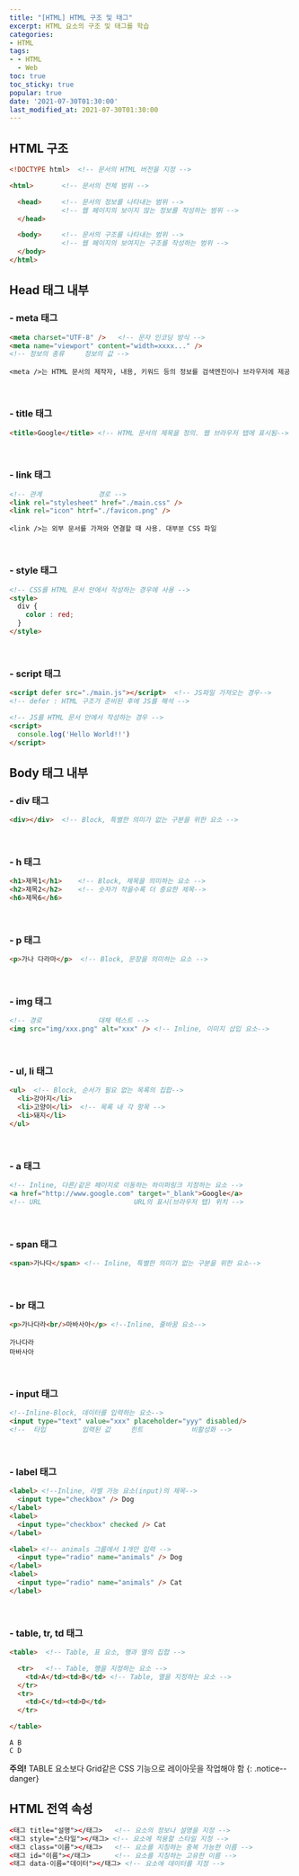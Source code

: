 ```yaml
---
title: "[HTML] HTML 구조 및 태그"
excerpt: HTML 요소의 구조 및 태그를 학습
categories:
- HTML
tags:
- - HTML
  - Web
toc: true
toc_sticky: true
popular: true
date: '2021-07-30T01:30:00'
last_modified_at: 2021-07-30T01:30:00
---
```


## HTML 구조

```html
<!DOCTYPE html>  <!-- 문서의 HTML 버전을 지정 -->

<html>       <!-- 문서의 전체 범위 -->

  <head>     <!-- 문서의 정보를 나타내는 범위 -->
             <!-- 웹 페이지의 보이지 않는 정보를 작성하는 범위 -->
  </head>

  <body>     <!-- 문서의 구조를 나타내는 범위 -->
             <!-- 웹 페이지의 보여지는 구조를 작성하는 범위 -->
  </body>
</html>
```


## Head 태그 내부


### - meta 태그

```html
<meta charset="UTF-8" />   <!-- 문자 인코딩 방식 -->
<meta name="viewport" content="width=xxxx..." />
<!-- 정보의 종류     정보의 값 -->
```
```
<meta />는 HTML 문서의 제작자, 내용, 키워드 등의 정보를 검색엔진이나 브라우저에 제공
```


<br>

### - title 태그

```html
<title>Google</title> <!-- HTML 문서의 제목을 정의. 웹 브라우저 탭에 표시됨-->
```


<br>

### - link 태그

```html
<!-- 관계              경로 -->
<link rel="stylesheet" href="./main.css" />
<link rel="icon" htrf="./favicon.png" />
```
```
<link />는 외부 문서를 가져와 연결할 때 사용. 대부분 CSS 파일
```


<br>

### - style 태그

```html
<!-- CSS를 HTML 문서 안에서 작성하는 경우에 사용 -->
<style>
  div {
    color : red;
  }
</style>
```


<br>

### - script 태그

```html
<script defer src="./main.js"></script>  <!-- JS파일 가져오는 경우-->
<!-- defer : HTML 구조가 준비된 후에 JS를 해석 -->

<!-- JS를 HTML 문서 안에서 작성하는 경우 -->
<script>
  console.log('Hello World!!')
</script>
```


## Body 태그 내부


### - div 태그

```html
<div></div>  <!-- Block, 특별한 의미가 없는 구분을 위한 요소 -->
```


<br>

### - h 태그

```html
<h1>제목1</h1>    <!-- Block, 제목을 의미하는 요소 -->
<h2>제목2</h2>    <!-- 숫자가 작을수록 더 중요한 제목-->
<h6>제목6</h6>
```


<br>

### - p 태그

```html
<p>가나 다라마</p>  <!-- Block, 문장을 의미하는 요소 -->
```


<br>

### - img 태그

```html
<!-- 경로              대체 텍스트 -->
<img src="img/xxx.png" alt="xxx" /> <!-- Inline, 이미지 삽입 요소-->
```


<br>

### - ul, li 태그

```html
<ul>  <!-- Block, 순서가 필요 없는 목록의 집합-->
  <li>강아지</li> 
  <li>고양이</li>  <!-- 목록 내 각 항목 -->
  <li>돼지</li>
</ul>
```


<br>

### - a 태그

```html
<!-- Inline, 다른/같은 페이지로 이동하는 하이퍼링크 지정하는 요소 -->
<a href="http://www.google.com" target="_blank">Google</a>
<!-- URL                       URL의 표시(브라우저 탭) 위치 -->
```


<br>

### - span 태그

```html
<span>가나다</span> <!-- Inline, 특별한 의미가 없는 구분을 위한 요소-->
```


<br>

### - br 태그

```html
<p>가나다라<br/>마바사아</p> <!--Inline, 줄바꿈 요소-->
```
```
가나다라
마바사아
```


<br>

### - input 태그

```html
<!--Inline-Block, 데이터를 입력하는 요소-->
<input type="text" value="xxx" placeholder="yyy" disabled/> 
<!--  타입         입력된 값     힌트            비활성화 -->
```


<br>

### - label 태그

```html
<label> <!--Inline, 라벨 가능 요소(input)의 제목-->
  <input type="checkbox" /> Dog
</label>
<label>
  <input type="checkbox" checked /> Cat
</label> 

<label> <!-- animals 그룹에서 1개만 입력 -->
  <input type="radio" name="animals" /> Dog
</label>
<label>
  <input type="radio" name="animals" /> Cat
</label> 
```


<br>

### - table, tr, td 태그

```html
<table>  <!-- Table, 표 요소, 행과 열의 집합 -->

  <tr>   <!-- Table, 행을 지정하는 요소 -->
    <td>A</td><td>B</td> <!-- Table, 열을 지정하는 요소 -->
  </tr>
  <tr>
    <td>C</td><td>D</td>
  </tr>

</table>
```
```
A B
C D
```
**주의!** TABLE 요소보다 Grid같은 CSS 기능으로 레이아웃을 작업해야 함
{: .notice--danger}


## HTML 전역 속성

```html
<태그 title="설명"></태그>   <!-- 요소의 정보나 설명을 지정 -->
<태그 style="스타일"></태그> <!-- 요소에 적용할 스타일 지정 -->
<태그 class="이름"></태그>   <!-- 요소를 지칭하는 중복 가능한 이름 -->
<태그 id="이름"></태그>      <!-- 요소를 지칭하는 고유한 이름 -->
<태그 data-이름="데이터"></태그> <!-- 요소에 데이터를 지정 -->
```